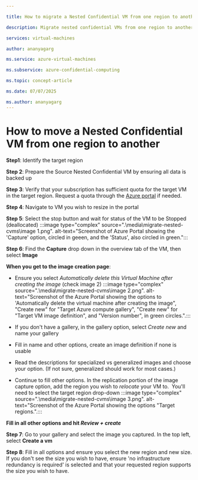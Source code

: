 ```yaml
---

title: How to migrate a Nested Confidential VM from one region to another

description: Migrate nested confidential VMs from one region to another

services: virtual-machines

author: ananyagarg

ms.service: azure-virtual-machines

ms.subservice: azure-confidential-computing

ms.topic: concept-article

ms.date: 07/07/2025

ms.author: ananyagarg
---
```

# How to move a Nested Confidential VM from one region to another

**Step1**: Identify the target region

**Step 2**: Prepare the Source Nested Confidential VM by ensuring all data is backed up

**Step 3**:  Verify that your subscription has sufficient quota for the target VM in the target region. Request a quota through the [Azure portal](https://learn.microsoft.com/en-us/azure/azure-portal/supportability/per-vm-quota-requests) if needed.

**Step 4**: Navigate to VM you wish to resize in the portal

**Step 5**: Select the stop button and wait for status of the VM to be Stopped (deallocated)
:::image type="complex" source=".\media\migrate-nested-cvms\image 1.png". alt-text="Screenshot of Azure Portal showing the 'Capture' option, circled in geeen, and the 'Status', also circled in green.":::

**Step 6**: Find the **Capture** drop down in the overview tab of the VM, then select **Image**

**When you get to the image creation page**:
* Ensure you select *Automatically delete this Virtual Machine after creating the image* (check image 2)
:::image type="complex" source=".\media\migrate-nested-cvms\image 2.png". alt-text="Screenshot of the Azure Portal showing the options to 'Automatically delete the virtual machine after creating the image", "Create new" for "Target Azure compute gallery", "Create new" for "Target VM image definition", and "Version number", in green circles.".:::

* If you don't have a gallery, in the gallery option, select *Create new* and name your gallery

* Fill in name and other options, create an image definition if none is usable

* Read the descriptions for specialized vs generalized images and choose your option. (If not sure, generalized should work for most cases.)

* Continue to fill other options. In the replication portion of the image capture option, add the region you wish to *relocate* your VM to.  You'll need to select the target region drop-down
:::image type="complex" source=".\media\migrate-nested-cvms\image 3.png". alt-text="Screenshot of the Azure Portal showing the options "Target regions.".:::

**Fill in all other options and hit *Review + create***

**Step 7**: Go to your gallery and select the image you captured. In the top left, select **Create a vm**

**Step 8**: Fill in all options and ensure you select the new region and new size. If you don't see the size you wish to have, ensure 'no infrastructure redundancy is required' is selected and that your requested region supports the size you wish to have.

